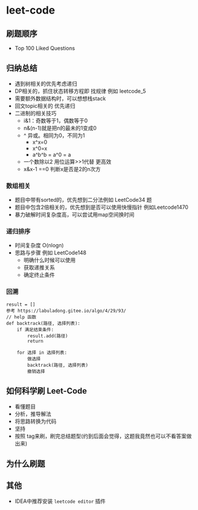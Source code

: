 # leet-code

## 刷题顺序
   - Top 100 Liked Questions

## 归纳总结
   - 遇到树相关的优先考虑递归
   - DP相关的，抓住状态转移方程即 找规律 例如 leetcode_5
   - 需要额外数据结构时，可以想想栈stack
   - 回文topic相关的 优先递归
   - 二进制的相关技巧
       - i&1：奇数等于1，偶数等于0
       - n&(n-1)就是把n的最未的1变成0
       - ^ 异或。相同为0，不同为1
           - x^x=0
           - x^0=x
           - a^b^b = a^0 = a
       - 一个数除以2 用位运算>>1代替 更高效
       - x&x-1 ==0 判断x是否是2的n次方
   ### 数组相关
   - 题目中带有sorted的，优先想到二分法例如 LeetCode34 题
   - 题目中包含2倍相关的，优先想到是否可以使用快慢指针 例如Leetcode1470
   - 暴力破解时间复杂度高，可以尝试用map空间换时间

   ### 递归排序
   - 时间复杂度 O(nlogn)
   - 思路与步骤 例如 LeetCode148
        - 明确什么时候可以使用
        - 获取递推关系
        - 确定终止条件  
   ### 回溯
```
result = []
参考 https://labuladong.gitee.io/algo/4/29/93/
// help 函数
def backtrack(路径, 选择列表):
    if 满足结束条件:
        result.add(路径)
        return
    
    for 选择 in 选择列表:
        做选择
        backtrack(路径, 选择列表)
        撤销选择

```


## 如何科学刷 Leet-Code
  - 看懂题目
  - 分析，推导解法
  - 将思路转换为代码
  - 坚持
  - 按照 tag来刷，刷完总结题型(约到后面会觉得，这题我竟然也可以不看答案做出来)

## 为什么刷题

        
        
## 其他
  - IDEA中推荐安装 `leetcode editor` 插件
        

        